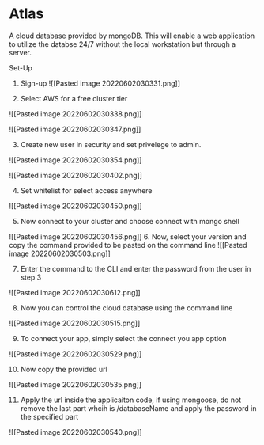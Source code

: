 # Atlas

A cloud database provided by mongoDB. This will enable a web application to utilize the databse 24/7 without the local workstation but through a server.

Set-Up

1. Sign-up
![[Pasted image 20220602030331.png]]

2. Select AWS for a free cluster tier

![[Pasted image 20220602030338.png]]

![[Pasted image 20220602030347.png]]



3. Create new user in security and set privelege to admin.

![[Pasted image 20220602030354.png]]

![[Pasted image 20220602030402.png]]

4. Set whitelist for select access anywhere

![[Pasted image 20220602030450.png]]

5. Now connect to your cluster and choose connect with mongo shell

![[Pasted image 20220602030456.png]]
6. Now, select your version and copy the command provided to be pasted on the command line
![[Pasted image 20220602030503.png]]


7. Enter the command to the CLI and enter the password from the user in step 3

![[Pasted image 20220602030612.png]]

8. Now you can control the cloud database using the command line

![[Pasted image 20220602030515.png]]

9. To connect your app, simply select the connect you app option

![[Pasted image 20220602030529.png]]

10. Now copy the provided url

![[Pasted image 20220602030535.png]]

11. Apply the url inside the applicaiton code, if using mongoose, do not remove the last part whcih is /databaseName and apply the password in the specified part

![[Pasted image 20220602030540.png]]

